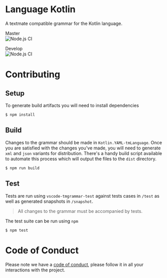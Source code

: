 # Language Kotlin

A textmate compatible grammar for the Kotlin language.

Master  
![Node.js CI](https://github.com/nishtahir/language-kotlin/workflows/Node.js%20CI/badge.svg?branch=master)

Develop  
![Node.js CI](https://github.com/nishtahir/language-kotlin/workflows/Node.js%20CI/badge.svg?branch=develop)


# Contributing

## Setup

To generate build artifacts you will need to install dependencies

```
$ npm install
```

## Build

Changes to the grammar should be made in `Kotlin.YAML-tmLanguage`. Once you are satisfied
with the changes you've made, you will need to generate `xml` and `json` variants for
distribution. There's a handy build script available to automate this process which will output
the files to the `dist` directory.

```
$ npm run build
```

## Test

Tests are run using `vscode-tmgrammar-test` against tests cases 
in `/test` as well as generated snapshots in `/snapshot`.

> All changes to the grammar must be accompanied by tests.

The test suite can be run using `npm`

```
$ npm test
```

# Code of Conduct

Please note we have a [code of conduct](./CODE_OF_CONDUCT.md), 
please follow it in all your interactions with the project.
